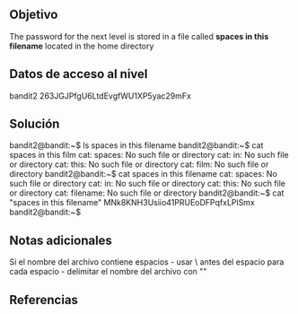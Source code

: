 ## Objetivo
The password for the next level is stored in a file called **spaces in this filename** located in the home directory
## Datos de acceso al nivel
bandit2 263JGJPfgU6LtdEvgfWU1XP5yac29mFx

## Solución
bandit2@bandit:~$ ls
spaces in this filename
bandit2@bandit:~$ cat spaces in this film
cat: spaces: No such file or directory
cat: in: No such file or directory
cat: this: No such file or directory
cat: film: No such file or directory
bandit2@bandit:~$ cat spaces in this filename
cat: spaces: No such file or directory
cat: in: No such file or directory
cat: this: No such file or directory
cat: filename: No such file or directory
bandit2@bandit:~$ cat "spaces in this filename"
MNk8KNH3Usiio41PRUEoDFPqfxLPlSmx
bandit2@bandit:~$
## Notas adicionales
Si el nombre del archivo contiene espacios - usar \ antes del espacio para cada espacio - delimitar el nombre del archivo con ""

## Referencias

